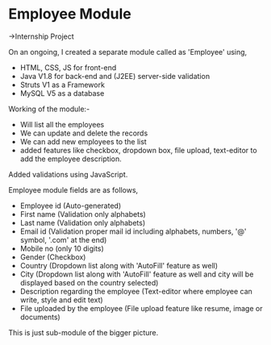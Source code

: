 # Employee Module
->Internship Project

On an ongoing, I created a separate module called as 'Employee' using,
- HTML, CSS, JS for front-end
- Java V1.8 for back-end and (J2EE) server-side validation
- Struts V1 as a Framework
- MySQL V5 as a database

Working of the module:-
- Will list all the employees
- We can update and delete the records
- We can add new employees to the list
- added features like checkbox, dropdown box, file upload, text-editor to add the employee description.

Added validations using JavaScript.

Employee module fields are as follows,
- Employee id (Auto-generated)
- First name (Validation only alphabets)
- Last name (Validation only alphabets)
- Email id (Validation proper mail id including alphabets, numbers, '@' symbol, '.com' at the end)
- Mobile no (only 10 digits)
- Gender (Checkbox)
- Country (Dropdown list along with 'AutoFill' feature as well)
- City (Dropdown list along with 'AutoFill' feature as well and city will be displayed based on the country selected)
- Description regarding the employee (Text-editor where employee can write, style and edit text)
- File uploaded by the employee (File upload feature like resume, image or documents)

This is just sub-module of the bigger picture.

